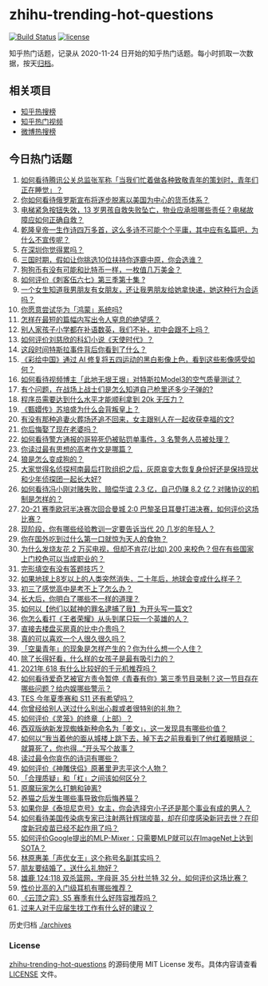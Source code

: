# zhihu-trending-hot-questions

[![Build Status](https://github.com/justjavac/zhihu-trending-hot-questions/workflows/ci/badge.svg?branch=master)](https://github.com/justjavac/zhihu-trending-hot-questions/actions)
[![license](https://img.shields.io/github/license/justjavac/zhihu-trending-hot-questions)](https://github.com/justjavac/zhihu-trending-hot-questions/blob/master/LICENSE)

知乎热门话题，记录从 2020-11-24 日开始的知乎热门话题。每小时抓取一次数据，按天[归档](./archives)。

## 相关项目

- [知乎热搜榜](https://github.com/justjavac/zhihu-trending-top-search)
- [知乎热门视频](https://github.com/justjavac/zhihu-trending-hot-video)
- [微博热搜榜](https://github.com/justjavac/weibo-trending-hot-search)

## 今日热门话题

<!-- BEGIN -->
<!-- 最后更新时间 Thu May 06 2021 01:28:29 GMT+0800 (China Standard Time) -->

1. [如何看待腾讯公关总监张军称「当我们忙着做各种致敬青年的策划时，青年们正在睡觉」？](https://www.zhihu.com/question/457759935)
2. [你如何看待俄罗斯宣布将逐步脱离以美国为中心的货币体系？](https://www.zhihu.com/question/457750369)
3. [电梯紧急按钮失效，13
   岁男孩自救失败坠亡，物业应承担哪些责任？电梯故障应如何正确自救？](https://www.zhihu.com/question/457831377)
4. [乾隆皇帝一生作诗四万多首，这么多诗不可能个个平庸，其中应有名篇吧，为什么不宣传呢？](https://www.zhihu.com/question/452762954)
5. [在深圳你觉得累吗？](https://www.zhihu.com/question/304838170)
6. [三国时期，假如让你挑选10位扶持你逐鹿中原，你会选谁？](https://www.zhihu.com/question/452687156)
7. [狗狗币有没有可能和比特币一样，一枚值几万美金？](https://www.zhihu.com/question/445598367)
8. [如何评价《刺客伍六七》第三季第十集 ?](https://www.zhihu.com/question/457898715)
9. [一个女生知道我男朋友有女朋友，还让我男朋友给她拿快递，她这种行为合适吗？](https://www.zhihu.com/question/452456284)
10. [你愿意尝试华为「鸿蒙」系统吗?](https://www.zhihu.com/question/374012496)
11. [怎样在最短的篇幅内写出令人窒息的绝望感？](https://www.zhihu.com/question/39211784)
12. [别人家孩子小学都在补语数英，我们不补，初中会跟不上吗？](https://www.zhihu.com/question/437581262)
13. [如何评价刘慈欣的科幻小说《天使时代》？](https://www.zhihu.com/question/50428892)
14. [这段时间特斯拉事件背后你看到了什么？](https://www.zhihu.com/question/455860663)
15. [《彩绘中国》通过 AI
    修复将五四运动的黑白影像上色，看到这些影像感受如何？](https://www.zhihu.com/question/457739121)
16. [如何看待视频博主「此地无垠王垠」对特斯拉Model3的空气质量测试？](https://www.zhihu.com/question/457805911)
17. [有个问题，在战场上战士们是怎么知道自己枪里还多少子弹的?](https://www.zhihu.com/question/457546333)
18. [程序员需要达到什么水平才能顺利拿到 20k 无压力？](https://www.zhihu.com/question/47597895)
19. [《甄嬛传》苏培盛为什么会背叛皇上？](https://www.zhihu.com/question/456242618)
20. [有没有那种追妻火葬场还追不回来，女主跟别人在一起收获幸福的文?](https://www.zhihu.com/question/408254252)
21. [你后悔娶了现在老婆吗？](https://www.zhihu.com/question/315457601)
22. [如何看待警方通报的哥猝死仍被贴罚单事件，3 名警务人员被处理？](https://www.zhihu.com/question/457851891)
23. [你读过最有思想的高考作文是哪篇？](https://www.zhihu.com/question/316607757)
24. [狼是怎么变成狗的？](https://www.zhihu.com/question/457687785)
25. [大家觉得名侦探柯南最后打败组织之后，灰原哀变大恢复身份好还是保持现状和少年侦探团一起长大好?](https://www.zhihu.com/question/457584898)
26. [如何看待冯小刚对赌失败，赔偿华谊 2.3 亿，自己仍赚 8.2
    亿？对赌协议的机制是怎样的？](https://www.zhihu.com/question/457531244)
27. [20-21 赛季欧冠半决赛次回合曼城 2:0
    巴黎圣日耳曼打进决赛，如何评价这场比赛？](https://www.zhihu.com/question/457863658)
28. [现阶段，你有哪些经验教训一定要告诉当代 20 几岁的年轻人？](https://www.zhihu.com/question/457150056)
29. [你在国外吃到过什么第一口就惊为天人的食物？](https://www.zhihu.com/question/321664580)
30. [为什么发烧友花 2 万买电视，但却不肯花(比如) 200
    来校色？但在有些国家上门校色可以当成职业的？](https://www.zhihu.com/question/457647194)
31. [完形填空有没有答题技巧？](https://www.zhihu.com/question/21864589)
32. [如果地球上8岁以上的人类突然消失，二十年后，地球会变成什么样子？](https://www.zhihu.com/question/456356060)
33. [初三了感觉高中是考不上了怎么办？](https://www.zhihu.com/question/457421531)
34. [长大后，你明白了哪些不一样的道理？](https://www.zhihu.com/question/45394531)
35. [如何以【他们以弑神的罪名逮捕了我】为开头写一篇文?](https://www.zhihu.com/question/440187946)
36. [你怎么看打《王者荣耀》从头到尾只玩一个英雄的人？](https://www.zhihu.com/question/299758752)
37. [直接去楼盘买房真的比中介贵吗？](https://www.zhihu.com/question/393131996)
38. [真的可以喜欢一个人很久很久吗？](https://www.zhihu.com/question/457083666)
39. [「空巢青年」的现象是怎样产生的？你为什么想一个人住？](https://www.zhihu.com/question/457137124)
40. [除了长得好看，什么样的女孩子是最有吸引力的？](https://www.zhihu.com/question/432679628)
41. [2021年 618 有什么比较好的千元机推荐吗？](https://www.zhihu.com/question/457282188)
42. [如何看待爱奇艺被官方责令暂停《青春有你》第三季节目录制？这一节目存在哪些问题？给内娱哪些警示？](https://www.zhihu.com/question/457851906)
43. [TES 今年夏季赛和 S11 还有希望吗？](https://www.zhihu.com/question/454359571)
44. [你曾经给别人送过什么别出心裁或者很特别的礼物？](https://www.zhihu.com/question/23207256)
45. [如何评价《灵笼》的终章（上部）？](https://www.zhihu.com/question/457072944)
46. [西双版纳新发现蜘蛛新种命名为「姜文」，这一发现具有哪些价值？](https://www.zhihu.com/question/457371552)
47. [如何以“我当着他的面从城楼上跳下去，掉下去之前我看到了他红着眼睛说：就算死了，你也得…”开头写个故事？](https://www.zhihu.com/question/446137328)
48. [读过最令你哀伤的诗词有哪些？](https://www.zhihu.com/question/457576263)
49. [如何评价《神雕侠侣》原著里尹志平这个人物？](https://www.zhihu.com/question/21966003)
50. [「合理质疑」和「杠」之间该如何区分？](https://www.zhihu.com/question/457805977)
51. [原魔玩家怎么打魈和钟离?](https://www.zhihu.com/question/457570662)
52. [养猫之后发生哪些事导致你后悔养猫？](https://www.zhihu.com/question/299176886)
53. [如果你是《泰坦尼克号》女主，你会选择穷小子还是那个事业有成的男人？](https://www.zhihu.com/question/404721566)
54. [如何看待美国传染病专家已注射两针辉瑞疫苗，却在印度感染新冠去世？在印度新冠疫苗已经不起作用了吗？](https://www.zhihu.com/question/457803433)
55. [如何评价Google提出的MLP-Mixer：只需要MLP就可以在ImageNet上达到SOTA？](https://www.zhihu.com/question/457926000)
56. [林原惠美「声优女王」这个称号名副其实吗？](https://www.zhihu.com/question/456884531)
57. [朋友要结婚了，送什么礼物好？](https://www.zhihu.com/question/20063097)
58. [雄鹿 124:118 双杀篮网，字母哥 35 分杜兰特 32
    分，如何评价这场比赛？](https://www.zhihu.com/question/457870431)
59. [性价比高的入门级耳机有哪些推荐？](https://www.zhihu.com/question/51811329)
60. [《云顶之弈》S5 赛季有什么好阵容推荐吗？](https://www.zhihu.com/question/454520007)
61. [过来人对于应届生找工作有什么好的建议？](https://www.zhihu.com/question/35925659)

<!-- END -->

历史归档 [./archives](./archives)

### License

[zhihu-trending-hot-questions](https://github.com/justjavac/zhihu-trending-hot-questions)
的源码使用 MIT License 发布。具体内容请查看 [LICENSE](./LICENSE) 文件。
